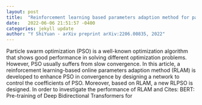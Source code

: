 ```yaml
---
layout: post
title:  "Reinforcement learning based parameters adaption method for particle swarm optimization"
date:   2022-06-06 21:51:57 -0400
categories: jekyll update
author: "Y ShiYuan - arXiv preprint arXiv:2206.00835, 2022"
---
```

Particle swarm optimization (PSO) is a well-known optimization algorithm that shows good performance in solving different optimization problems. However, PSO usually suffers from slow convergence. In this article, a reinforcement learning-based online parameters adaption method (RLAM) is developed to enhance PSO in convergence by designing a network to control the coefficients of PSO. Moreover, based on RLAM, a new RLPSO is designed. In order to investigate the performance of RLAM and  Cites: BERT: Pre-training of Deep Bidirectional Transformers for